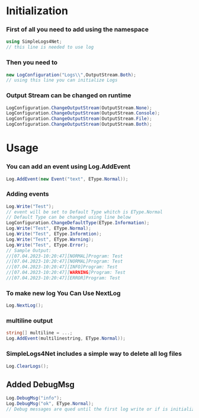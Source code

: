 # Initialization
### First of all you need to add using the namespace
```c#
using SimpleLogs4Net;
// this line is needed to use log
```
### Then you need to 
```c#
new LogConfiguration("Logs\\",OutputStream.Both);
// using this line you can initialize Logs
```
### Output Stream can be changed on runtime
```c#
LogConfiguration.ChangeOutputStream(OutputStream.None);
LogConfiguration.ChangeOutputStream(OutputStream.Console);
LogConfiguration.ChangeOutputStream(OutputStream.File);
LogConfiguration.ChangeOutputStream(OutputStream.Both);
```
# Usage
### You can add an event using Log.AddEvent
```c#
Log.AddEvent(new Event("text", EType.Normal));
```
### Adding events
```c#
Log.Write("Test");
// event will be set to Default Type whitch is EType.Normal
// Default Type can be changed using line below
LogConfiguration.ChangeDefaultType(EType.Information);
Log.Write("Test", EType.Normal);
Log.Write("Test", EType.Informtion);
Log.Write("Test", EType.Warning);
Log.Write("Test", EType.Error);
// Sample Output:
//[07.04.2023-10:20:47][NORMAL]Program: Test
//[07.04.2023-10:20:47][NORMAL]Program: Test
//[07.04.2023-10:20:47][INFO]Program: Test
//[07.04.2023-10:20:47][WARNING]Program: Test
//[07.04.2023-10:20:47][ERROR]Program: Test
```
### To make new log You Can Use NextLog
```c#
Log.NextLog();
```
### multiline output
```c#
string[] multiline = ...;
Log.AddEvent(multilinestring, EType.Normal));
```
### SimpleLogs4Net includes a simple way to delete all log files
```c#
Log.ClearLogs();
```
## Added DebugMsg
```c#
Log.DebugMsg("info");
Log.DebugMsg("ok", EType.Normal);
// Debug messages are qued until the first log write or if is initialized will be written imietly 
```
